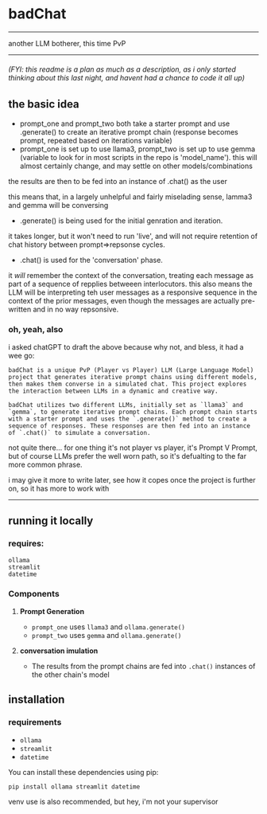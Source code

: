 # badChat

________________________________________________________________


another LLM botherer, this time PvP



________________________________________________________________


###### _(FYI: this readme is a plan as much as a description, as i only started thinking about this last night, and havent had a chance to code it all up)_

##   the basic idea

- prompt_one and prompt_two both take a starter prompt and use .generate() to create an iterative prompt chain (response becomes prompt, repeated based on iterations variable)
- prompt_one is set up to use llama3, prompt_two is set up to use gemma (variable to look for in most scripts in the repo is 'model_name').  this will almost certainly change, and may settle on other models/combinations

the results are then to be fed into an instance of .chat() as the user

this means that, in a largely unhelpful and fairly miselading sense, lamma3 and gemma will be conversing

- .generate() is being used for the initial genration and iteration. 

it takes longer, but it won't need to run 'live', and will not require retention of chat history between prompt=>repsonse cycles. 

- .chat() is used for the 'conversation' phase. 

it _will_ remember the context of the conversation, treating each message as part of a sequence of repplies betweeen interlocutors. this also means the LLM will be interpreting teh user messages as a responsive sequence in the context of the prior messages, even though the messages are actually pre-written and in no way repsonsive. 


### oh, yeah, also

i asked chatGPT to draft the above because why not, and bless, it had a wee go:

```badChat is a unique PvP (Player vs Player) LLM (Large Language Model) project that generates iterative prompt chains using different models, then makes them converse in a simulated chat. This project explores the interaction between LLMs in a dynamic and creative way.```

```badChat utilizes two different LLMs, initially set as `llama3` and `gemma`, to generate iterative prompt chains. Each prompt chain starts with a starter prompt and uses the `.generate()` method to create a sequence of responses. These responses are then fed into an instance of `.chat()` to simulate a conversation.```

not quite there... for one thing it's not player vs player, it's Prompt V Prompt, but of course LLMs prefer the well worn path, so it's defualting to the far more common phrase. 

i may give it more to write later, see how it copes once the project is further on, so it has more to work with 

---





## running it locally 
### requires:

```
ollama
streamlit
datetime
```

### Components
1. **Prompt Generation**
   - `prompt_one` uses `llama3` and `ollama.generate()`
   - `prompt_two` uses `gemma` and `ollama.generate()`

2. **conversation imulation**
   - The results from the prompt chains are fed into `.chat()` instances of the other chain's model

## installation

### requirements

- `ollama`
- `streamlit`
- `datetime`

You can install these dependencies using pip:

```bash
pip install ollama streamlit datetime
```

venv use is also recommended, but hey, i'm not your supervisor
